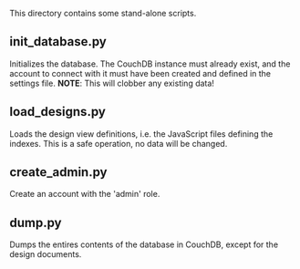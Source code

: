 This directory contains some stand-alone scripts.

init_database.py
----------------

Initializes the database. The CouchDB instance must already exist, and
the account to connect with it must have been created and defined in
the settings file. **NOTE**: This will clobber any existing data!

load_designs.py
---------------

Loads the design view definitions, i.e. the JavaScript files defining
the indexes. This is a safe operation, no data will be changed.

create_admin.py
---------------

Create an account with the 'admin' role.

dump.py
-------

Dumps the entires contents of the database in CouchDB, except for the
design documents.
